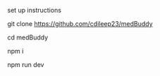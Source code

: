 set up instructions

git clone https://github.com/cdileep23/medBuddy

cd medBuddy

npm i
 
npm run dev

